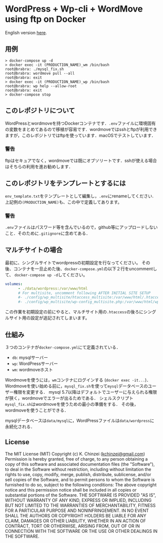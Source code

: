 # WordPress + Wp-cli + WordMove using ftp on Docker

English version [here](readme.md).

## 用例

```shell
> docker-compose up -d
> docker exec -it (PRODUCTION_NAME)_wm /bin/bash
root@brabra: ./mysql_fix.sh
root@brabra: wordmove pull --all
root@brabra: exit
> docker exec -it (PRODUCTION_NAME)_wp /bin/bash
root@brabra: wp help --allow-root
root@brabra: exit
> docker-compose stop
```

## このレポジトリについて

WordPressとwordmoveを持つDockerコンテナです．`.env`ファイルに環境固有の変数をまとめてあるので移植が容易です．wordmoveではsshとftpが利用できますが，このレポジトリではftpを使っています．macOSでテストしています．

### 警告

ftpはセキュアでなく，wordmoveでは既にオブソリートです．sshが使える場合はそちらの利用を進お勧めします．

## このレポジトリをテンプレートとするには

`env_template.txt`をテンプレートとして編集し，`.env`にrenameしてください.
上記例の`(PRODUCTION_NAME)`も、この中で定義してあります。

### 警告

`.env`ファイルはパスワード等を含んでいるので，github等にアップロードしないこと．そのために`.gitignore`に含めてある．

## マルチサイトの場合

最初に、シングルサイトでwordpressの初期設定を行なってください。
その後、コンテナを一旦止めた後、`docker-compose.yml`の以下２行をuncommentして、
`docker-compose up -d`してください。

```yml
volumes:
      - ./data/wordpress:/var/www/html
      # For multisite, uncomment following AFTER INITIAL SITE SETUP
      #- ./config/wp_multisite/htaccess_multisite:/var/www/html/.htaccess
      #- ./config/wp_multisite/wp-config_multisite.php:/var/www/html/wp-config.php
```

この作業を初期設定の前にやると、マルチサイト用の`.htaccess`の後ろにシングルサイト用の設定が追記されてしまいます。

## 仕組み

３つのコンテナが`docker-compose.yml`にて定義されている．

- `db`: mysqlサーバー
- `wp`: WordPressサーバー
- `wm`: wordmoveホスト

Wordmoveを使うには，`wm`コンテナにログインする (`docker exec -it...`)．
Wordmoveを使い始める前に，`mysql_fix.sh`を使って`mysql`データベースのユーザー権限を変更する．
mysql 5.7以降はデフォルトでユーザーに与えられる権限が狭く，wordmoveでエラーが出るためである．
シェルスクリプト`mysql_fix.sh`はwordmoveを使うための最小の準備をする．
その後，wordmoveを使うことができる．

mysqlデータベースは`data/mysql`に，WordPressファイルは`data/wordpress`に永続化される．

## License

The MIT License (MIT) Copyright (c) K. Chinzei (kchinzei@gmail.com) Permission is hereby granted, free of charge, to any person obtaining a copy of this software and associated documentation files (the "Software"), to deal in the Software without restriction, including without limitation the rights to use, copy, modify, merge, publish, distribute, sublicense, and/or sell copies of the Software, and to permit persons to whom the Software is furnished to do so, subject to the following conditions: The above copyright notice and this permission notice shall be included in all copies or substantial portions of the Software. THE SOFTWARE IS PROVIDED "AS IS", WITHOUT WARRANTY OF ANY KIND, EXPRESS OR IMPLIED, INCLUDING BUT NOT LIMITED TO THE WARRANTIES OF MERCHANTABILITY, FITNESS FOR A PARTICULAR PURPOSE AND NONINFRINGEMENT. IN NO EVENT SHALL THE AUTHORS OR COPYRIGHT HOLDERS BE LIABLE FOR ANY CLAIM, DAMAGES OR OTHER LIABILITY, WHETHER IN AN ACTION OF CONTRACT, TORT OR OTHERWISE, ARISING FROM, OUT OF OR IN CONNECTION WITH THE SOFTWARE OR THE USE OR OTHER DEALINGS IN THE SOFTWARE.
